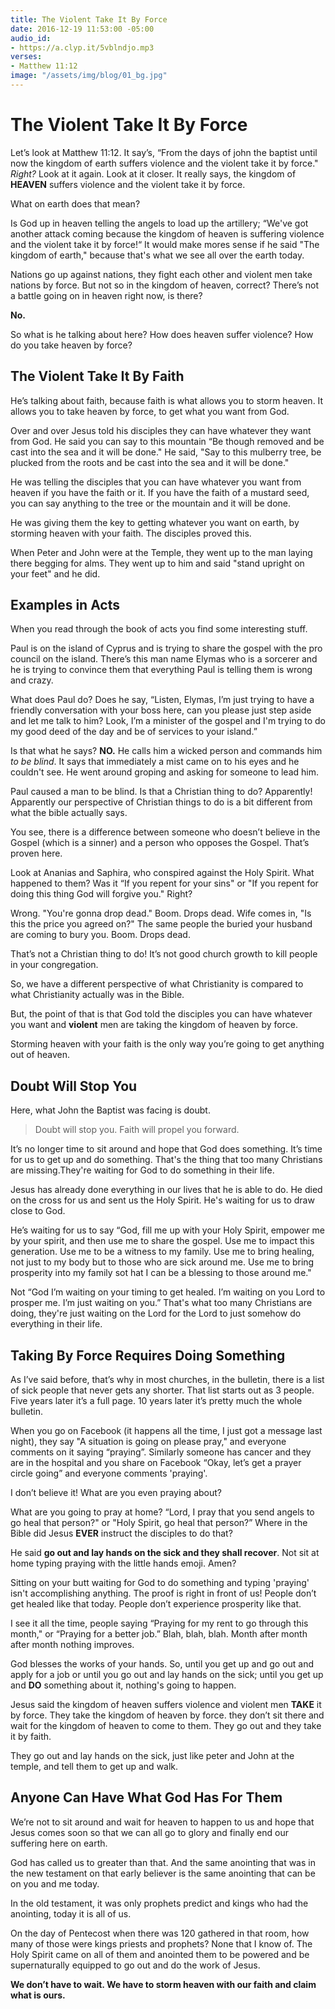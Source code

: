 ```yaml
---
title: The Violent Take It By Force
date: 2016-12-19 11:53:00 -05:00
audio_id:
- https://a.clyp.it/5vblndjo.mp3
verses:
- Matthew 11:12
image: "/assets/img/blog/01_bg.jpg"
---
```


# The Violent Take It By Force

Let’s look at Matthew 11:12. It say’s, “From the days of john the baptist until now the kingdom of earth suffers violence and the violent take it by force." *Right?* Look at it again. Look at it closer. It really says, the kingdom of **HEAVEN** suffers violence and the violent take it by force.

What on earth does that mean?

Is God up in heaven telling the angels to load up the artillery; “We've got another attack coming because the kingdom of heaven is suffering violence and the violent take it by force!“ It would make mores sense if he said "The kingdom of earth," because that's what we see all over the earth today.

Nations go up against nations, they fight each other and violent men take nations by force. But not so in the kingdom of heaven, correct? There’s not a battle going on in heaven right now, is there?

**No.**

So what is he talking about here? How does heaven suffer violence? How do you take heaven by force?

## The Violent Take It By Faith

He’s talking about faith, because faith is what allows you to storm heaven. It allows you to take heaven by force, to get what you want from God.

Over and over Jesus told his disciples they can have whatever they want from God. He said you can say to this mountain “Be though removed and be cast into the sea and it will be done." He said, "Say to this mulberry tree, be plucked from the roots and be cast into the sea and it will be done."

He was telling the disciples that you can have whatever you want from heaven if you have the faith or it. If you have the faith of a mustard seed, you can say anything to the tree or the mountain and it will be done.

He was giving them the key to getting whatever you want on earth, by storming heaven with your faith. The disciples proved this.

When Peter and John were at the Temple, they went up to the man laying there begging for alms. They went up to him and said "stand upright on your feet" and he did.

## Examples in Acts

When you read through the book of acts you find some interesting stuff. 

Paul is on the island of Cyprus and is trying to share the gospel with the pro council on the island. There’s this man name Elymas who is a sorcerer and he is trying to convince them that everything Paul is telling them is wrong and crazy.

What does Paul do? Does he say, “Listen, Elymas, I’m just trying to have a friendly conversation with your boss here, can you please just step aside and let me talk to him? Look, I’m a minister of the gospel and I'm trying to do my good deed of the day and be of services to your island.”

Is that what he says? **NO.** He calls him a wicked person and commands him *to be blind*. It says that immediately a mist came on to his eyes and he couldn't see. He went around groping and asking for someone to lead him.

Paul caused a man to be blind. Is that a Christian thing to do? Apparently! Apparently our perspective of Christian things to do is a bit different from what the bible actually says.

You see, there is a difference between someone who doesn’t believe in the Gospel (which is a sinner) and a person who opposes the Gospel. That’s proven here.

Look at Ananias and Saphira, who conspired against the Holy Spirit. What happened to them? Was it “If you repent for your sins" or "If you repent for doing this thing God will forgive you." Right?

Wrong. "You're gonna drop dead." Boom. Drops dead. Wife comes in, "Is this the price you agreed on?" The same people the buried your husband are coming to bury you. Boom. Drops dead.

That’s not a Christian thing to do! It’s not good church growth to kill people in your congregation.

So, we have a different perspective of what Christianity is compared to what Christianity actually was in the Bible.

But, the point of that is that God told the disciples you can have whatever you want and **violent** men are taking the kingdom of heaven by force.

Storming heaven with your faith is the only way you’re going to get anything out of heaven.

## Doubt Will Stop You

Here, what John the Baptist was facing is doubt. 

> Doubt will stop you. Faith will propel you forward.

It’s no longer time to sit around and hope that God does something. It’s time for us to get up and do something. That's the thing that too many Christians are missing.They're waiting for God to do something in their life. 

Jesus has already done everything in our lives that he is able to do. He died on the cross for us and sent us the Holy Spirit. He's waiting for us to draw close to God.

He’s waiting for us to say “God, fill me up with your Holy Spirit, empower me by your spirit, and then use me to share the gospel. Use me to impact this generation. Use me to be a witness to my family. Use me to bring healing, not just to my body but to those who are sick around me. Use me to bring prosperity into my family sot hat I can be a blessing to those around me."

Not “God I’m waiting on your timing to get healed. I’m waiting on you Lord to prosper me. I’m just waiting on you.” That's what too many Christians are doing, they're just waiting on the Lord for the Lord to just somehow do everything in their life.

## Taking By Force Requires Doing Something

As I’ve said before, that’s why in most churches, in the bulletin, there is a list of sick people that never gets any shorter. That list starts out as 3 people. Five years later it’s a full page. 10 years later it’s pretty much the whole bulletin.

When you go on Facebook (it happens all the time, I just got a message last night), they say "A situation is going on please pray," and everyone comments on it saying “praying”. Similarly someone has cancer and they are in the hospital and you share on Facebook “Okay, let’s get a prayer circle going” and everyone comments 'praying'. 

I don’t believe it! What are you even praying about? 

What are you going to pray at home? “Lord, I pray that you send angels to go heal that person?" or "Holy Spirit, go heal that person?” Where in the Bible did Jesus **EVER** instruct the disciples to do that?

He said **go out and lay hands on the sick and they shall recover**. Not sit at home typing praying with the little hands emoji. Amen?

Sitting on your butt waiting for God to do something and typing 'praying' isn't accomplishing anything. The proof is right in front of us! People don’t get healed like that today. People don’t experience prosperity like that.

I see it all the time, people saying “Praying for my rent to go through this month," or “Praying for a better job.” Blah, blah, blah. Month after month after month nothing improves.

God blesses the works of your hands. So, until you get up and go out and apply for a job or until you go out and lay hands on the sick; until you get up and **DO** something about it, nothing's going to happen.

Jesus said the kingdom of heaven suffers violence and violent men **TAKE** it by force. They take the kingdom of heaven by force. they don’t sit there and wait for the kingdom of heaven to come to them.  They go out and they take it by faith.

They go out and lay hands on the sick, just like peter and John at the temple, and tell them to get up and walk.

## Anyone Can Have What God Has For Them

We’re not to sit around and wait for heaven to happen to us and hope that Jesus comes soon so that we can all go to glory and finally end our suffering here on earth.

God has called us to greater than that. And the same anointing that was in the new testament on that early believer is the same anointing that can be on you and me today.

In the old testament, it was only prophets predict and kings who had the anointing, today it is all of us. 

On the day of Pentecost when there was 120 gathered in that room, how many of those were kings priests and prophets? None that I know of. The Holy Spirit came on all of them and anointed them to be powered and be supernaturally equipped to go out and do the work of Jesus.

**We don’t have to wait. We have to storm heaven with our faith and claim what is ours.**